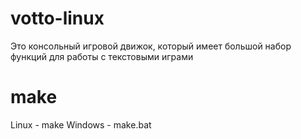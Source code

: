 # votto-linux
Это консольный игровой движок, который имеет большой набор функций для работы с текстовыми играми

# make
Linux - make
Windows - make.bat
